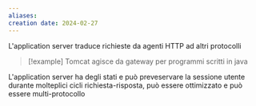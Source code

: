 ```yaml
---
aliases: 
creation date: 2024-02-27
---
```


L'application server traduce richieste da agenti HTTP ad altri protocolli

>[!example] 
>Tomcat agisce da gateway per programmi scritti in java

L'application server ha degli stati e può preveservare la sessione utente durante molteplici cicli richiesta-risposta, può essere ottimizzato e può essere multi-protocollo